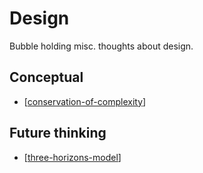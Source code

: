 # Design

Bubble holding misc. thoughts about design.

## Conceptual

- [[conservation-of-complexity]]

## Future thinking

- [[three-horizons-model]]

[//begin]: # "Autogenerated link references for markdown compatibility"
[conservation-of-complexity]: conservation-of-complexity "conservation-of-complexity"
[three-horizons-model]: three-horizons-model "Three Horizons Model"
[//end]: # "Autogenerated link references"